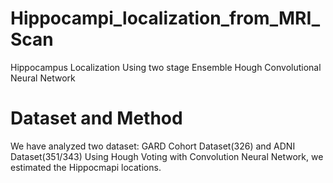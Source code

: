 # Hippocampi_localization_from_MRI_Scan
Hippocampus Localization Using two stage Ensemble Hough Convolutional Neural Network

# Dataset and Method 
 We have analyzed two dataset: GARD Cohort Dataset(326) and ADNI Dataset(351/343) 
 Using Hough Voting with Convolution Neural Network, we estimated the Hippocmapi locations. 

